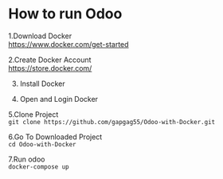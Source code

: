 # How to run Odoo

1.Download Docker\
https://www.docker.com/get-started

2.Create Docker Account\
https://store.docker.com/

3. Install Docker

4. Open and Login Docker

5.Clone Project\
```git clone https://github.com/gapgag55/Odoo-with-Docker.git```

6.Go To Downloaded Project\
```cd Odoo-with-Docker```

7.Run odoo\
```docker-compose up ```
